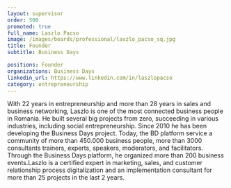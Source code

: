 ```yaml
---
layout: supervisor
order: 500
promoted: true
full_name: Laszlo Pacso
image: /images/boards/professional/laszlo_pacso_sq.jpg
title: Founder
subtitle: Business Days

positions: Founder
organizations: Business Days
linkedin_url: https://www.linkedin.com/in/laszlopacso
category: entrepreneurship
---
```


With 22 years in entrepreneurship and more than 28 years in sales and business networking, Laszlo is one of the most connected business people in Romania. He built several big projects from zero, succeeding in various industries, including social entrepreneurship.
Since 2010 he has been developing the Business Days project. Today, the BD platform service a community of more than 450.000 business people, more than 3000 consultants trainers, experts, speakers, moderators, and facilitators. Through the Business Days platform, he organized more than 200 business events.Laszlo is a certified expert in marketing, sales, and customer relationship process digitalization and an implementation consultant for more than 25 projects in the last 2 years.